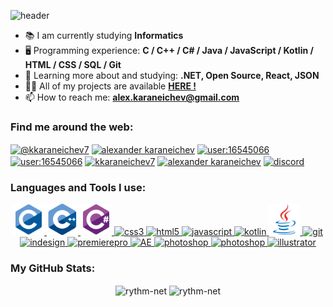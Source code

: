 <!-- <h1 align="center">Hi there, I'm Alexander Karaneichev</h1> -->
<!-- <h2 align="center">Student at "Plovdiv University" - determined to become a true programmer one day</h2> -->

<!-- -------------------------------------------------------------------------------------------------------------------------------------------------------------- -->

![header](https://capsule-render.vercel.app/api?type=waving&height=170&text=Hi%20there,%20I'm%20Alexander%20Karaneichev&fontSize=40&fontAlign=50&fontAlignY=25&fontColor=FFFFFF&descAlignY=45&color=0:E52B2B,0:E52B2B&desc=Student%20at%20"Plovdiv%20University"%20-%20determined%20to%20become%20a%20true%20programmer%20one%20day)
<!-- color=0:020024,50:56258F,100:B229E4 -->

<!-- -------------------------------------------------------------------------------------------------------------------------------------------------------------- -->

* 📚 I am currently studying **Informatics**
* 🖥 Programming experience: **C / C++ / C# / Java / JavaScript / Kotlin / HTML / CSS / SQL / Git**
* 🌱 Learning more about and studying: **.NET, Open Source, React, JSON**
* 👨‍💻 All of my projects are available [**HERE !**](https://github.com/rythm-net?tab=repositories)
* 📫 How to reach me: **alex.karaneichev@gmail.com**
<!-- * 🏋🏼 Fitness enthusiastic  -->
<!-- * ⚙️ I daily use: ```.c .cpp .cs .java .js .kt .html .css .sql .svg .webp .txt .docx .xlsx .pdf .psd .jpeg``` -->

<!-- -------------------------------------------------------------------------------------------------------------------------------------------------------------- -->
<h3 align="left">Find me around the web:</h3>
  <p align="left">
    <a href="https://twitter.com/@kkaraneichev7" target="blank">
      <img align="center" src="https://raw.githubusercontent.com/rahuldkjain/github-profile-readme-generator/master/src/images/icons/Social/twitter.svg" 
           alt="@kkaraneichev7" height="30" width="40" /></a>
    <a href="https://linkedin.com/in/alexander-karaneichev-05a38b200" target="blank">
      <img align="center" src="https://cdn.worldvectorlogo.com/logos/linkedin-icon-2.svg" 
           alt="alexander karaneichev" height="30" width="40" /></a>
    <a href="https://stackoverflow.com/users/16545066/alexander-karaneichev" target="blank">
      <img align="center" src="https://raw.githubusercontent.com/rahuldkjain/github-profile-readme-generator/master/src/images/icons/Social/stack-overflow.svg" 
           alt="user:16545066" height="30" width="40" /></a>
    <a href="https://gitlab.com/rythm-net" target="blank">
      <img align="center" src="https://cdn.worldvectorlogo.com/logos/gitlab-3.svg" 
           alt="user:16545066" height="30" width="40" /></a>
    <a href="https://instagram.com/kkaraneichev7" target="blank">
      <img align="center" src="https://cdn.worldvectorlogo.com/logos/instagram-2016-6.svg" 
           alt="kkaraneichev7" height="30" width="40" /></a>
    <a href="https://www.facebook.com/profile.php?id=100000511272599" target="blank">
      <img align="center" src="https://raw.githubusercontent.com/rahuldkjain/github-profile-readme-generator/master/src/images/icons/Social/facebook.svg" 
           alt="alexander karaneichev" height="30" width="40" /></a>
    <a href="https://discordapp.com/users/296674319235547136/" target="blank">
      <img align="center" src="https://cdn.worldvectorlogo.com/logos/discord-6.svg" 
           alt="discord" height="30" width="40" /></a>
</p>

<!-- -------------------------------------------------------------------------------------------------------------------------------------------------------------- -->

<h3 align="left">Languages and Tools I use:</h3>
  <p align="center">
    <a href="https://www.cprogramming.com/" target="_blank" rel="noreferrer">
      <img src="https://raw.githubusercontent.com/devicons/devicon/master/icons/c/c-original.svg" 
           alt="c" width="50" height="50"/> </a> 
    <a href="https://www.w3schools.com/cpp/" target="_blank" rel="noreferrer">
      <img src="https://raw.githubusercontent.com/devicons/devicon/master/icons/cplusplus/cplusplus-original.svg" 
           alt="cplusplus" width="50" height="50"/> </a> 
    <a href="https://www.w3schools.com/cs/" target="_blank" rel="noreferrer">
      <img src="https://raw.githubusercontent.com/devicons/devicon/master/icons/csharp/csharp-original.svg" 
           alt="csharp" width="50" height="50"/> </a> 
    <a href="https://www.w3schools.com/css/" target="_blank" rel="noreferrer">
      <img src="https://cdn.worldvectorlogo.com/logos/css-3.svg" 
           alt="css3" width="50" height="50"/> </a> 
    <a href="https://www.w3schools.com/html/default.asp" target="_blank" rel="noreferrer">
      <img src="https://cdn.worldvectorlogo.com/logos/html-1.svg" 
           alt="html5" width="50" height="50"/> </a>
    <a href="https://www.w3schools.com/js/default.asp" target="_blank" rel="noreferrer">
      <img src="https://cdn.worldvectorlogo.com/logos/logo-javascript.svg" 
           alt="javascript" width="50" height="50"/> </a>
<!--     <a href="https://nodejs.org" target="_blank" rel="noreferrer">
      <img src="https://cdn.worldvectorlogo.com/logos/nodejs-icon.svg" 
           alt="nodejs" width="50" height="50"/> </a> -->
    <a href="https://kotlinlang.org/" target="_blank" rel="noreferrer">
      <img src="https://cdn.worldvectorlogo.com/logos/kotlin-2.svg" 
           alt="kotlin" width="50" height="50"/> </a>  
    <a href="https://www.java.com" target="_blank" rel="noreferrer">
      <img src="https://raw.githubusercontent.com/devicons/devicon/master/icons/java/java-original.svg" 
           alt="java" width="50" height="50"/> </a> 
    <a href="https://git-scm.com/" target="_blank" rel="noreferrer">
      <img src="https://profilinator.rishav.dev/skills-assets/git-scm-icon.svg" 
           alt="git" width="50" height="50"/> </a> 
    <a href="https://www.adobe.com/in/products/indesign.html" target="_blank" rel="noreferrer">
      <img src="https://cdn4.iconfinder.com/data/icons/logos-and-brands/512/4_Indesign_Adobe_logo_logos-512.png" 
           alt="indesign" width="50" height="50"/> </a> 
    <a href="https://www.adobe.com/products/premierepro.html" target="_blank" rel="noreferrer">
      <img src="https://cdn.worldvectorlogo.com/logos/premiere-cc.svg" 
           alt="premierepro" width="50" height="50"/> </a>
    <a href="https://www.adobe.com/products/aftereffects.html" target="_blank" rel="noreferrer">
      <img src="https://cdn.worldvectorlogo.com/logos/after-effects-cc.svg" 
           alt="AE" width="50" height="50"/> </a> 
    <a href="https://www.photoshop.com/en" target="_blank" rel="noreferrer">
      <img src="https://cdn.worldvectorlogo.com/logos/photoshop-cc-4.svg" 
           alt="photoshop" width="50" height="50"/> </a>
    <a href="https://www.lightroom.com/en" target="_blank" rel="noreferrer">
      <img src="https://cdn.worldvectorlogo.com/logos/lightroom-cc.svg" 
           alt="photoshop" width="50" height="50"/> </a>
    <a href="https://www.adobe.com/in/products/illustrator.html" target="_blank" rel="noreferrer">
      <img src="https://cdn.worldvectorlogo.com/logos/adobe-illustrator-cc-2019.svg" 
           alt="illustrator" width="50" height="50"/> </a>
</p>

<!-- -------------------------------------------------------------------------------------------------------------------------------------------------------------- -->

<h3 align="left">My GitHub Stats:</h3>
  <p align="center">
    <img align="center" 
         src="https://github-readme-stats.vercel.app/api/top-langs?username=rythm-net&show_icons=true&locale=en&layout=compact&theme=swift&langs_count=8" 
            alt="rythm-net" height="" width="39.8%" float="center" padding=""/> 
    <img align="center" 
         src="https://github-readme-stats.vercel.app/api?username=rythm-net&show_icons=true&locale=en&theme=swift" 
            alt="rythm-net" height="" width="54.8%" float="center" padding=""/>
  </p>  
  
<!-- -------------------------------------------------------------------------------------------------------------------------------------------------------------- -->
